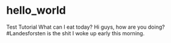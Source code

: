 # hello_world
Test Tutorial
What can I eat today?
Hi guys, how are you doing? #Landesforsten is the shit
I woke up early this morning.
